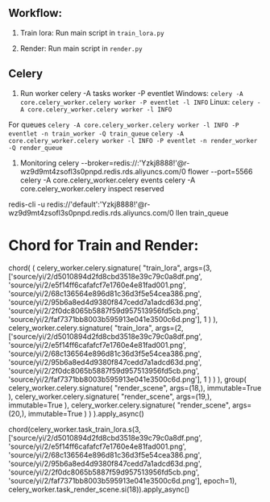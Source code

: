 ## Workflow: 

1. Train lora:
Run main script in `train_lora.py`

2. Render:
Run main script in `render.py`



## Celery
1. Run worker
celery -A tasks worker -P eventlet
Windows:
`celery -A core.celery_worker.celery worker -P eventlet -l INFO`
Linux:
`celery -A core.celery_worker.celery worker -l INFO`

For queues
`celery -A core.celery_worker.celery worker -l INFO -P eventlet -n train_worker -Q train_queue`
`celery -A core.celery_worker.celery worker -l INFO -P eventlet -n render_worker -Q render_queue`
1. Monitoring
celery --broker=redis://:'Yzkj8888!'@r-wz9d9mt4zsofl3s0pnpd.redis.rds.aliyuncs.com/0 flower --port=5566
celery -A core.celery_worker.celery events
celery -A core.celery_worker.celery inspect reserved

redis-cli -u redis://'default':'Yzkj8888!'@r-wz9d9mt4zsofl3s0pnpd.redis.rds.aliyuncs.com/0 llen train_queue

# Chord for Train and Render:

chord(
        (
            celery_worker.celery.signature(
                "train_lora", 
                args=(3, ['source/yi/2/d5010894d2fd8cbd3518e39c79c0a8df.png', 'source/yi/2/e5f14ff6cafafcf7e1760e4e81fad001.png', 'source/yi/2/68c136564e896d81c36d3f5e54cea386.png', 'source/yi/2/95b6a8ed4d9380f847cedd7a1adcd63d.png', 'source/yi/2/2f0dc8065b5887f59d957513956fd5cb.png', 'source/yi/2/faf7371bb8003b595913e041e3500c6d.png'], 1
                )
            ),
            celery_worker.celery.signature(
                "train_lora", 
                args=(2, ['source/yi/2/d5010894d2fd8cbd3518e39c79c0a8df.png', 'source/yi/2/e5f14ff6cafafcf7e1760e4e81fad001.png', 'source/yi/2/68c136564e896d81c36d3f5e54cea386.png', 'source/yi/2/95b6a8ed4d9380f847cedd7a1adcd63d.png', 'source/yi/2/2f0dc8065b5887f59d957513956fd5cb.png', 'source/yi/2/faf7371bb8003b595913e041e3500c6d.png'], 1
                )
            )
        ),
        group(
            celery_worker.celery.signature(
                "render_scene", args=(18,), immutable=True
            ),
            celery_worker.celery.signature(
                "render_scene", args=(19,), immutable=True
            ),
            celery_worker.celery.signature(
                "render_scene", args=(20,), immutable=True
            )
        )
).apply_async()


chord(celery_worker.task_train_lora.s(3, ['source/yi/2/d5010894d2fd8cbd3518e39c79c0a8df.png', 'source/yi/2/e5f14ff6cafafcf7e1760e4e81fad001.png', 'source/yi/2/68c136564e896d81c36d3f5e54cea386.png', 'source/yi/2/95b6a8ed4d9380f847cedd7a1adcd63d.png', 'source/yi/2/2f0dc8065b5887f59d957513956fd5cb.png', 'source/yi/2/faf7371bb8003b595913e041e3500c6d.png'], epoch=1), celery_worker.task_render_scene.si(18)).apply_async()